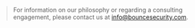 ---
---

> For information on our philosophy or regarding a consulting engagement, please contact us at [info@bouncesecurity.com](info@bouncesecurity.com). 
